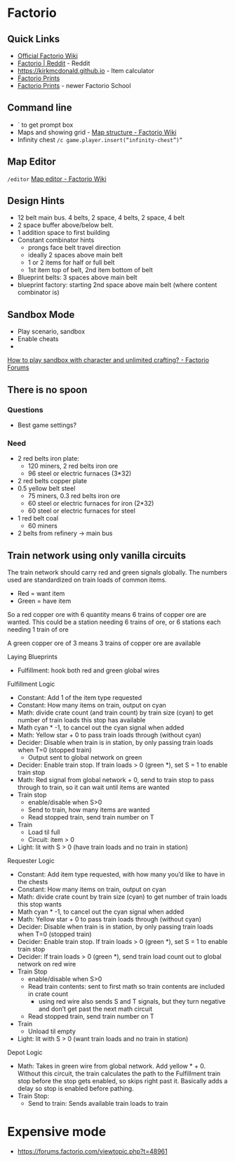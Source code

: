 # Factorio
## Quick Links
* [Official Factorio Wiki](https://wiki.factorio.com/)
* [Factorio | Reddit](https://www.reddit.com/r/factorio/) - Reddit
* https://kirkmcdonald.github.io - Item calculator
* [Factorio Prints](https://factorioprints.com/)
* [Factorio Prints](https://www.factorio.school/) - newer Factorio School

## Command line
* ` to get prompt box
* Maps and showing grid - [Map structure - Factorio Wiki](https://wiki.factorio.com/Map_structure)
* Infinity chest
`/c game.player.insert(“infinity-chest”)”`

## Map Editor
`/editor`
[Map editor - Factorio Wiki](https://wiki.factorio.com/Map_editor)

## Design Hints
* 12 belt main bus. 4 belts, 2 space, 4 belts, 2 space, 4 belt
* 2 space buffer above/below belt.
* 1 addition space to first building
* Constant combinator hints
	* prongs face belt travel direction
	* ideally 2 spaces above main belt
	* 1 or 2 items for half or full belt
	* 1st item top of belt, 2nd item bottom of belt
* Blueprint belts: 3 spaces above main belt
* blueprint factory: starting 2nd space above main belt (where content combinator is)

## Sandbox Mode
* Play scenario, sandbox
* Enable cheats
* 
[How to play sandbox with character and unlimited crafting? - Factorio Forums](https://forums.factorio.com/viewtopic.php?t=30018)

## There is no spoon
### Questions
* Best game settings?

### Need
* 2 red belts iron plate:
	* 120 miners, 2 red belts iron ore
	* 96 steel or electric furnaces (3*32)
* 2 red belts copper plate
* 0.5 yellow belt steel
	* 75 miners, 0.3 red belts iron ore
	* 60 steel or electric furnaces for iron (2*32)
	* 60 steel or electric furnaces for steel
* 1 red belt coal
	* 60 miners
* 2 belts from refinery -> main bus

## Train network using only vanilla circuits
The train network should carry red and green signals globally. The numbers used are standardized on train loads of common items.

* Red = want item
* Green = have item

So a red copper ore with 6 quantity means 6 trains of copper ore are wanted. This could be a station needing 6 trains of ore, or 6 stations each needing 1 train of ore

A green copper ore of 3 means 3 trains of copper ore are available

Laying Blueprints
* Fulfillment: hook both red and green global wires

Fulfillment Logic
* Constant: Add 1 of the item type requested
* Constant: How many items on train, output on cyan
* Math: divide crate count (and train count) by train size (cyan) to get number of train loads this stop has available
* Math cyan * -1, to cancel out the cyan signal when added
* Math: Yellow star + 0 to pass train loads through (without cyan)
* Decider: Disable when train is in station, by only passing train loads when T=0 (stopped train)
	* Output sent to global network on green
* Decider: Enable train stop. If train loads > 0 (green *), set S = 1 to enable train stop
* Math: Red signal from global network + 0, send to train stop to pass through to train, so it can wait until items are wanted
* Train stop
	* enable/disable when S>0
	* Send to train, how many items are wanted
	* Read stopped train, send train number on T
* Train
	* Load til full
	* Circuit: item > 0
* Light: lit with S > 0  (have train loads and no train in station)

Requester Logic
* Constant: Add item type requested, with how many you’d like to have in the chests
* Constant: How many items on train, output on cyan
* Math: divide crate count  by train size (cyan) to get number of train loads this stop wants
* Math cyan * -1, to cancel out the cyan signal when added
* Math: Yellow star + 0 to pass train loads through (without cyan)
* Decider: Disable when train is in station, by only passing train loads when T=0 (stopped train)
* Decider: Enable train stop. If train loads > 0 (green *), set S = 1 to enable train stop
* Decider:  If train loads > 0 (green *), send train load count out to global network on red wire
* Train Stop
	* enable/disable when S>0
	* Read train contents: sent to first math so train contents are included in crate count 
		* using red wire also sends S and T signals, but they turn negative and don’t get past the next math circuit
	* Read stopped train, send train number on T
* Train
	* Unload til empty
* Light: lit with S > 0  (want train loads and no train in station)

Depot Logic
* Math: Takes in green wire from global network. Add yellow * + 0. Without this circuit, the train calculates the path to the Fulfillment train stop before the stop gets enabled, so skips right past it. Basically adds a delay so stop is enabled before pathing.
* Train Stop:
	* Send to train: Sends available train loads to train

# Expensive mode
* https://forums.factorio.com/viewtopic.php?t=48961
